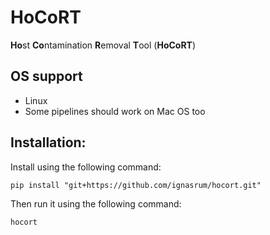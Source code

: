 # HoCoRT
<strong>Ho</strong>st <strong>Co</strong>ntamination <strong>R</strong>emoval <strong>T</strong>ool (<strong>HoCoRT</strong>)

## OS support
* Linux
* Some pipelines should work on Mac OS too

## Installation:

Install using the following command:

```
pip install "git+https://github.com/ignasrum/hocort.git"
```

Then run it using the following command:

```
hocort
```
